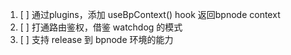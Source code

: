 1. [ ] 通过plugins，添加 useBpContext() hook 返回bpnode context
2. [ ] 打通路由鉴权，借鉴 watchdog 的模式
3. [ ] 支持 release 到 bpnode 环境的能力